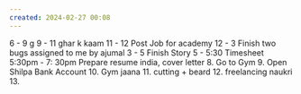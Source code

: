 ```yaml
---
created: 2024-02-27 00:08
---
```

6 - 9 g
9 - 11 ghar k kaam
11 - 12 Post Job for academy
12 - 3 Finish two bugs assigned to me by ajumal
3 - 5 Finish Story
5 - 5:30 Timesheet
5:30pm - 7: 30pm Prepare resume india, cover letter
8. Go to Gym
9. Open Shilpa Bank Account
10. Gym jaana
11. cutting + beard
12. freelancing naukri
13. 